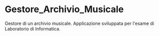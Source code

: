 # Gestore_Archivio_Musicale
Gestore di un archivio musicale. Applicazione sviluppata per l'esame di Laboratorio di Informatica.
